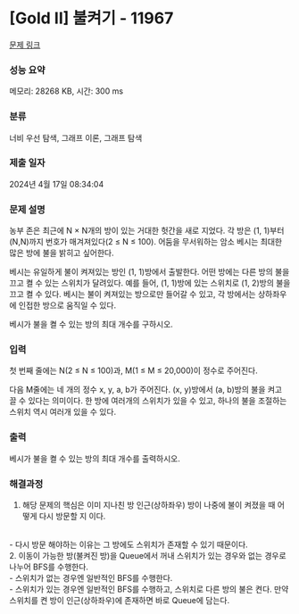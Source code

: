 # [Gold II] 불켜기 - 11967 

[문제 링크](https://www.acmicpc.net/problem/11967) 

### 성능 요약

메모리: 28268 KB, 시간: 300 ms

### 분류

너비 우선 탐색, 그래프 이론, 그래프 탐색

### 제출 일자

2024년 4월 17일 08:34:04

### 문제 설명

<p>농부 존은 최근에 N × N개의 방이 있는 거대한 헛간을 새로 지었다. 각 방은 (1, 1)부터 (N,N)까지 번호가 매겨져있다(2 ≤ N ≤ 100). 어둠을 무서워하는 암소 베시는 최대한 많은 방에 불을 밝히고 싶어한다.</p>

<p>베시는 유일하게 불이 켜져있는 방인 (1, 1)방에서 출발한다. 어떤 방에는 다른 방의 불을 끄고 켤 수 있는 스위치가 달려있다. 예를 들어, (1, 1)방에 있는 스위치로 (1, 2)방의 불을 끄고 켤 수 있다. 베시는 불이 켜져있는 방으로만 들어갈 수 있고, 각 방에서는 상하좌우에 인접한 방으로 움직일 수 있다. </p>

<p>베시가 불을 켤 수 있는 방의 최대 개수를 구하시오.</p>

### 입력 

 <p>첫 번째 줄에는 N(2 ≤ N ≤ 100)과, M(1 ≤ M ≤ 20,000)이 정수로 주어진다.</p>

<p>다음 M줄에는 네 개의 정수 x, y, a, b가 주어진다. (x, y)방에서 (a, b)방의 불을 켜고 끌 수 있다는 의미이다. 한 방에 여러개의 스위치가 있을 수 있고, 하나의 불을 조절하는 스위치 역시 여러개 있을 수 있다. </p>

### 출력 

 <p>베시가 불을 켤 수 있는 방의 최대 개수를 출력하시오.</p>

### 해결과정

1. 해당 문제의 핵심은 이미 지나친 방 인근(상하좌우) 방이 나중에 불이 켜졌을 때 어떻게 다시 방문할 지 이다. 
<br/>
    - 다시 방문 해야하는 이유는 그 방에도 스위치가 존재할 수 있기 때문이다.
<br/>
2. 이동이 가능한 방(불켜진 방)을 Queue에서 꺼내 스위치가 있는 경우와 없는 경우로 나누어 BFS를 수행한다.
<br/>
    - 스위치가 없는 경우엔 일반적인 BFS를 수행한다.
<br/>
    - 스위치가 있는 경우엔 일반적인 BFS를 수행하고, 스위치로 다른 방의 불은 켠다. 만약 스위치를 켠 방이 인근(상하좌우)에 존재하면 바로 Queue에 담는다.
